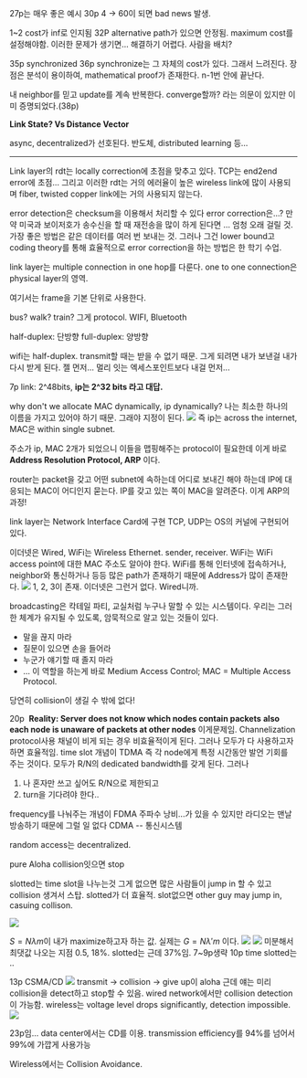 27p는 매우 좋은 예시
30p
4 -> 60이 되면 bad news 발생.

1~2 cost가 inf로 인지됨
32P alternative path가 있으면 안정됨.
maximum cost를 설정해야함.
이러한 문제가 생기면... 해결하기 어렵다. 사람을 배치?

35p synchronized
36p 
synchronize는 그 자체의 cost가 있다. 그래서 느려진다. 
장점은 분석이 용이하여, mathematical proof가 존재한다. n-1번 안에 끝난다.

내 neighbor를 믿고 update를 계속 반복한다.
converge할까? 라는 의문이 있지만 이미 증명되었다.(38p)

**Link State? Vs Distance Vector**

async, decentralized가 선호된다. 반도체, distributed learning 등...

---

Link layer의 rdt는 locally correction에 초점을 맞추고 있다.
TCP는 end2end error에 초점...
그리고 이러한 rdt는 거의 에러율이 높은 wireless link에 많이 사용되며 fiber, twisted copper link에는 거의 사용되지 않는다.

error detection은 checksum을 이용해서 처리할 수 있다
error correction은...?
만약 미국과 보이저호가 송수신을 할 때 재전송을 많이 하게 된다면 ... 엄청 오래 걸릴 것.
가장 좋은 방법은 같은 데이터를 여러 번 보내는 것.
그러나 그건 lower bound고 coding theory를 통해 효율적으로 error correction을 하는 방법은 한 학기 수업.

link layer는 multiple connection in one hop를 다룬다.
one to one connection은 physical layer의 영역.

여기서는 frame을 기본 단위로 사용한다.

bus? walk? train? 그게 protocol.
WIFI, Bluetooth

half-duplex: 단방향
full-duplex: 양방향

wifi는 half-duplex. transmit할 때는 받을 수 없기 때문. 그게 되려면 내가 보낸걸 내가 다시 받게 된다. 젤 먼저... 멀리 잇는 엑세스포인트보다 내걸 먼저...

7p
link: 2^48bits, **ip는 2^32 bits 라고 대답.** 

why don't we allocate MAC dynamically, ip dynamically?
나는 최소한 하나의 이름을 가지고 있어야 하기 때문. 그래야 지정이 된다.
![](https://i.imgur.com/eXAgKM3.png)
즉 ip는 across the internet, MAC은 within single subnet.

주소가 ip, MAC 2개가 되었으니 이들을 맵핑해주는 protocol이 필요한데 이게 바로 **Address Resolution Protocol, ARP** 이다.

router는 packet을 갖고 어떤 subnet에 속하는데 어디로 보내긴 해야 하는데 IP에 대응되는 MAC이 어디인지 묻는다. IP를 갖고 있는 쪽이 MAC을 알려준다.
이게 ARP의 과정!

link layer는 Network Interface Card에 구현
TCP, UDP는 OS의 커널에 구현되어 있다.

이더넷은 Wired, WiFi는 Wireless Ethernet.
sender, receiver.
WiFi는 WiFi access point에 대한 MAC 주소도 알아야 한다.
WiFi를 통해 인터넷에 접속하거나, neighbor와 통신하거나 등등 많은 path가 존재하기 때문에 Address가 많이 존재한다.
![](https://i.imgur.com/iZbYijc.png)
1, 2, 3이 존재.
이더넷은 그런거 없다. Wired니까.

broadcasting은 칵테일 파티, 교실처럼 누구나 말할 수 있는 시스템이다.
우리는 그러한 체계가 유지될 수 있도록, 암묵적으로 알고 있는 것들이 있다.
- 말을 끊지 마라
- 질문이 있으면 손을 들어라
- 누군가 얘기할 때 졸지 마라
- ...
이 역할을 하는게 바로
Medium Access Control; MAC
= Multiple Access Protocol.

당연히 collision이 생길 수 밖에 없다!


20p
 **Reality: Server does not know which nodes contain packets**
**also each node is unaware of packets at other nodes**
이게문제임.
Channelization protocol사용
채널이 비게 되는 경우 비효율적이게 된다. 그러나 모두가 다 사용하고자 하면 효율적임.
time slot 개념이 TDMA
즉 각 node에게 특정 시간동안 발언 기회를 주는 것이다. 모두가 R/N의 dedicated bandwidth를 갖게 된다. 그러나 
1. 나 혼자만 쓰고 싶어도 R/N으로 제한되고
2. turn을 기다려야 한다..

frequency를 나눠주는 개념이 FDMA
주파수 낭비...가 있을 수 있지만 라디오는 맨날 방송하기 때문에 그럴 일 없다
CDMA -- 통신시스템

random access는 decentralized.

pure Aloha
collision잇으면 stop

slotted는 time slot을 나누는것
그게 없으면 많은 사람들이 jump in 할 수 있고 collision 생겨서 스탑.
slotted가 더 효율적.
slot없으면 other guy may jump in, casuing collison.

![](https://i.imgur.com/c2EFE9E.png)

$S = N\lambda m$이 내가 maximize하고자 하는 값.
실제는 $G = N\lambda' m$ 이다. 
![](https://i.imgur.com/weBpZE9.png)
![](https://i.imgur.com/Ai6F0DO.png)
미분해서 최댓값 나오는 지점 0.5, 18%.
slotted는 근데 37%임. 7~9p생략
10p
time slotted는 ..

13p
CSMA/CD
![](https://i.imgur.com/JxMN8so.png)
transmit -> collision -> give up이 aloha
근데 얘는 미리 collision을 detect하고 stop할 수 있음.
wired network에서만 collision detection이 가능함.
wireless는 voltage level drops significantly, detection impossible.
![](https://i.imgur.com/A01HG5Y.png)

23p임...
data center에서는 CD를 이용.
transmission efficiency를 94%를 넘어서 99%에 가깝게 사용가능

Wireless에서는 Collision Avoidance.


